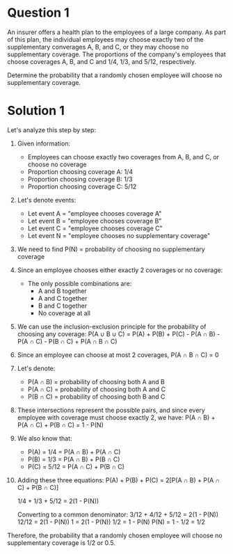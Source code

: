 # Question 1
An insurer offers a health plan to the employees of a large company. As part of this plan, the individual employees may choose exactly two of the supplementary converages A, B, and C, or they may choose no supplementary coverage. The proportions of the company's employees that choose coverages A, B, and C and 1/4, 1/3, and 5/12, respectively.

Determine the probability that a randomly chosen employee will choose no supplementary coverage.

# Solution 1

Let's analyze this step by step:

1) Given information:
   - Employees can choose exactly two coverages from A, B, and C, or choose no coverage
   - Proportion choosing coverage A: 1/4
   - Proportion choosing coverage B: 1/3
   - Proportion choosing coverage C: 5/12

2) Let's denote events:
   - Let event A = "employee chooses coverage A"
   - Let event B = "employee chooses coverage B"
   - Let event C = "employee chooses coverage C"
   - Let event N = "employee chooses no supplementary coverage"

3) We need to find P(N) = probability of choosing no supplementary coverage

4) Since an employee chooses either exactly 2 coverages or no coverage:
   - The only possible combinations are:
     * A and B together
     * A and C together
     * B and C together
     * No coverage at all

5) We can use the inclusion-exclusion principle for the probability of choosing any coverage:
   P(A ∪ B ∪ C) = P(A) + P(B) + P(C) - P(A ∩ B) - P(A ∩ C) - P(B ∩ C) + P(A ∩ B ∩ C)

6) Since an employee can choose at most 2 coverages, P(A ∩ B ∩ C) = 0

7) Let's denote:
   - P(A ∩ B) = probability of choosing both A and B
   - P(A ∩ C) = probability of choosing both A and C
   - P(B ∩ C) = probability of choosing both B and C

8) These intersections represent the possible pairs, and since every employee with coverage must choose exactly 2, we have:
   P(A ∩ B) + P(A ∩ C) + P(B ∩ C) = 1 - P(N)

9) We also know that:
   - P(A) = 1/4 = P(A ∩ B) + P(A ∩ C)
   - P(B) = 1/3 = P(A ∩ B) + P(B ∩ C)
   - P(C) = 5/12 = P(A ∩ C) + P(B ∩ C)

10) Adding these three equations:
    P(A) + P(B) + P(C) = 2[P(A ∩ B) + P(A ∩ C) + P(B ∩ C)]
    
    1/4 + 1/3 + 5/12 = 2(1 - P(N))
    
    Converting to a common denominator:
    3/12 + 4/12 + 5/12 = 2(1 - P(N))
    12/12 = 2(1 - P(N))
    1 = 2(1 - P(N))
    1/2 = 1 - P(N)
    P(N) = 1 - 1/2 = 1/2

Therefore, the probability that a randomly chosen employee will choose no supplementary coverage is 1/2 or 0.5.






